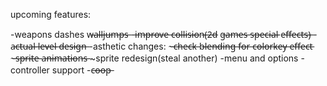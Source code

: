 upcoming features:

-weapons dashes w̶a̶l̶l̶j̶u̶m̶p̶s̶
-i̶m̶p̶r̶o̶v̶e̶ c̶o̶l̶l̶i̶s̶i̶o̶n̶(̶2̶d̶ g̶a̶m̶e̶s̶ s̶p̶e̶c̶i̶a̶l̶ e̶f̶f̶e̶c̶t̶s̶)̶
-a̶c̶t̶u̶a̶l̶ l̶e̶v̶e̶l̶ d̶e̶s̶i̶g̶n̶
-asthetic changes:
    ~̶c̶h̶e̶c̶k̶ b̶l̶e̶n̶d̶i̶n̶g̶ f̶o̶r̶ c̶o̶l̶o̶r̶k̶e̶y̶ e̶f̶f̶e̶c̶t̶
    ~̶s̶p̶r̶i̶t̶e̶ a̶n̶i̶m̶a̶t̶i̶o̶n̶s̶
    ~sprite redesign(steal another)
-menu and options
-controller support
-c̶o̶o̶p̶
    